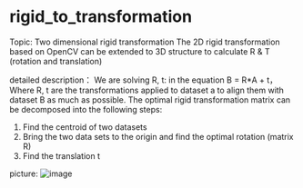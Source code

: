 # rigid_to_transformation
Topic:
Two dimensional rigid transformation
The 2D rigid transformation based on OpenCV can be extended to 3D structure to calculate R &amp; T (rotation and translation)

detailed description：
We are solving R, t: in the equation
B = R*A + t，
Where R, t are the transformations applied to dataset a to align them with dataset B as much as possible. The optimal rigid transformation matrix can be decomposed into the following steps:
1. Find the centroid of two datasets
2. Bring the two data sets to the origin and find the optimal rotation (matrix R)
3. Find the translation t

picture:
![image](https://github.com/xxx/xx.png)
